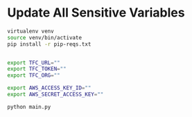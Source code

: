# Update All Sensitive Variables

```bash
virtualenv venv
source venv/bin/activate
pip install -r pip-reqs.txt


export TFC_URL=""
export TFC_TOKEN=""
export TFC_ORG=""

export AWS_ACCESS_KEY_ID=""
export AWS_SECRET_ACCESS_KEY=""

python main.py
```
